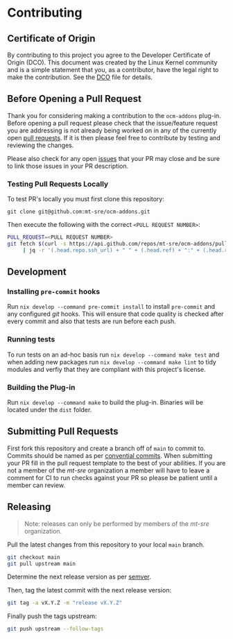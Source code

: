 <!--
SPDX-FileCopyrightText: 2022 Red Hat, Inc. <sd-mt-sre@redhat.com>

SPDX-License-Identifier: Apache-2.0
-->

# Contributing

## Certificate of Origin

By contributing to this project you agree to the Developer Certificate of
Origin (DCO). This document was created by the Linux Kernel community and is a
simple statement that you, as a contributor, have the legal right to make the
contribution. See the [DCO](DCO) file for details.

## Before Opening a Pull Request

Thank you for considering making a contribution to the `ocm-addons` plug-in.
Before opening a pull request please check that the issue/feature request
you are addressing is not already being worked on in any of the currently
open [pull requests](https://github.com/mt-sre/ocm-addons/pulls). If it is
then please feel free to contribute by testing and reviewing the changes.

Please also check for any open [issues](https://github.com/mt-sre/ocm-addons/issues)
that your PR may close and be sure to link those issues in your PR description.

### Testing Pull Requests Locally

To test PR's locally you must first clone this repository:

`git clone git@github.com:mt-sre/ocm-addons.git`

Then execute the following with the correct `<PULL REQUEST NUMBER>`:

```bash
PULL_REQUEST=<PULL REQUEST NUMBER>
git fetch $(curl -s https://api.github.com/repos/mt-sre/ocm-addons/pulls/${PULL_REQUEST} \
     | jq -r '(.head.repo.ssh_url) + " " + (.head.ref) + ":" + (.head.ref)')
```

## Development

### Installing `pre-commit` hooks

Run `nix develop --command pre-commit install` to install `pre-commit` and any configured _git_ hooks.
This will ensure that code quality is checked after every commit and also that
tests are run before each push.

### Running tests

To run tests on an ad-hoc basis run `nix develop --command make test` and when adding new packages
run `nix develop --command make lint` to tidy modules and verfiy that they are compliant with
this project's license.

### Building the Plug-in

Run `nix develop --command make` to build the plug-in. Binaries will be located under the
`dist` folder.

## Submitting Pull Requests

First fork this repository and create a branch off of `main` to commit to.
Commits should be named as per
[convential commits](https://www.conventionalcommits.org/en/v1.0.0/).
When submitting your PR fill in the pull request template to the best of
your abilities. If you are not a member of the _mt-sre_ organization a
member will have to leave a comment for CI to run checks against your
PR so please be patient until a member can review.

## Releasing

> Note: releases can only be performed by members of the _mt-sre_ organization.

Pull the latest changes from this repository to your local `main` branch.

```bash
git checkout main
git pull upstream main
```

Determine the next release version as per [semver](https://semver.org).

Then, tag the latest commit with the next release version:

```bash
git tag -a vX.Y.Z -m "release vX.Y.Z"
```

Finally push the tags upstream:

```bash
git push upstream --follow-tags
```
